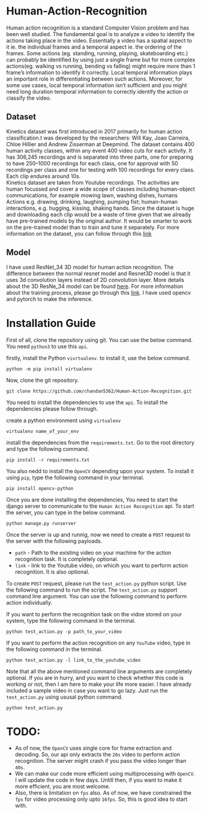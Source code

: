 # Human-Action-Recognition
Human action recognition is a standard Computer Vision problem and has been well studied. The fundamental goal is to analyze a video to identify the actions taking place in the video. Essentially a video has a spatial aspect to it ie. the individual frames and a temporal aspect ie. the ordering of the frames. Some actions (eg. standing, running, playing, skateboarding etc.) can probably be identified by using just a single frame but for more complex actions(eg. walking vs running, bending vs falling) might require more than 1 frame’s information to identify it correctly. Local temporal information plays an important role in differentiating between such actions. Moreover, for some use cases, local temporal information isn’t sufficient and you might need long duration temporal information to correctly identify the action or classify the video.

## Dataset
Kinetics dataset was first introduced in 2017 primarily for human action classification.t was developed by the researchers: Will Kay, Joao Carreira, Chloe Hillier and Andrew Zisserman at Deepmind. The dataset contains 400 human activity classes, within any event 400 video cuts for each activity. It has 306,245 recordings and is separated into three parts, one for preparing to have 250–1000 recordings for each class, one for approval with 50 recordings per class and one for testing with 100 recordings for every class. Each clip endures around 10s. </br>
Kinetics dataset are taken from Youtube recordings. The activities are human focussed and cover a wide scope of classes including human-object communications, for example mowing lawn, washing dishes, humans Actions e.g. drawing, drinking, laughing, pumping fist; human-human interactions, e.g. hugging, kissing, shaking hands. Since the dataset is huge and downloading each clip would be a waste of time given that we already have pre-trained models by the original author. It would be smarter to work on the pre-trained model than to train and tune it separately.
For more information on the dataset, you can follow through this [link](https://arxiv.org/abs/1705.06950)

## Model
I have used ResNet_34 3D model for human action recognition. The difference between the normal resnet model and Resnet3D model is that it uses 3d convolution layers instead of 2D convolution layer. More details about the 3D ResNe_34 model can be found [here](https://github.com/kenshohara/3D-ResNets-PyTorch). For more information about the training process, please go through this [link](http://openaccess.thecvf.com/content_cvpr_2018/html/Hara_Can_Spatiotemporal_3D_CVPR_2018_paper.html). I have used opencv and pytorch to make the inference.

# Installation Guide
First of all, clone the repository using git. You can use the below command. You need `python3` to use this `api`.

firstly, install the Python `vivrtualenv`. to install it, use the below command.

`python -m pip install virtualenv`

Now, clone the git repository.

`git clone https://github.com/chandan5362/Human-Action-Recognition.git`

You need to install the dependencies to use the `api`. To install the dependencies please follow through.

create a python environment using `virtualenv`

`virtualenv name_of_your_env`

install the dependencies from the `requirements.txt`. Go to the root directory and type the following command.

`pip install -r requirements.txt`

You also nedd to install the `OpenCV` depending upon your system. To install it using `pip`, type the following command in your terminal.

`pip install opencv-python`

Once you are done installing the dependencies, You need to start the django server to communicate to the `Human Action Recognition` api. 
To start the server, you can type in the below command.

`python manage.py runserver`

Once the server is up and runnig, now we need to create a `POST` request to the server with the following payloads.

* `path` - Path to the existing video on your machine for the action recognition task. It is completely optional.</br>
* `link` - link to the Youtube video, on whicih you want to perform action recognition. It is also optional.

To create `POST` request, please run the `test_action.py` python script. Use the following command to run the script.
The `test_action.py` support command line argument. You can use the following command to perform action individually.

If you want to perform the recognition task on the vidoe stored on your system, type the following command in the terminal.

`python test_action.py -p path_to_your_video`

If you want to perform the action recognition on any `YouTube` video, type in the following command in the terminal.

`python test_action.py -l link_to_the_youtube_video`

Note that all the above mentioned command line arguments are completely optional. If you are in hurry, and you want to check whether this code is working or not, then I am here to make your life more easier.  I have already included a sample video in case you want to go lazy. Just run the `test_action.py` using ususal python command.

`python test_action.py`


# TODO:
* As of now, the `OpenCV` uses single core for frame extraction and decoding. So, our api only extracts the `20s` video to perform action recognition. The server might crash if you pass the video longer than `40s`.
* We can make our code more efficient using multiprocessing with `OpenCV`. I will update the code in few days. Untill then, if you want to make it more efficient, you are most welcome.
* Also, there is limitation on `fps` also. As of now, we have constrained the `fps` for video processing only upto `16fps`. So, this is good idea to start with. 
